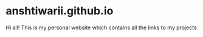 # anshtiwarii.github.io
Hi all! 
This is my personal website which contains all the links to my projects 

